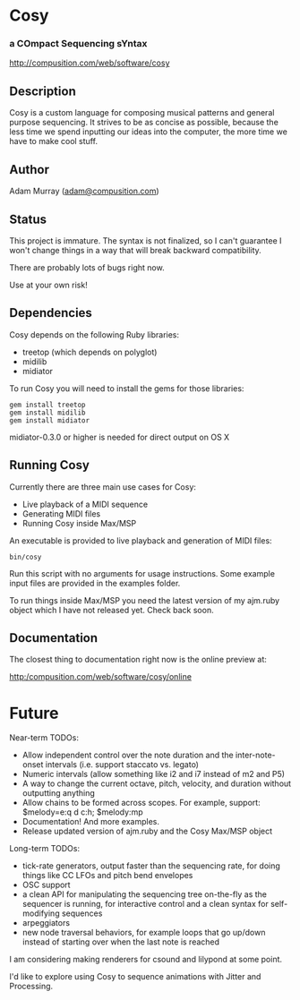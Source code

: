#              Cosy 
###  a COmpact Sequencing sYntax

<http://compusition.com/web/software/cosy>   


## Description ##

Cosy is a custom language for composing musical patterns and
general purpose sequencing. It strives to be as concise as possible, because
the less time we spend inputting our ideas into the computer, the more time
we have to make cool stuff.

  
## Author ##

Adam Murray (adam@compusition.com)


## Status ##

This project is immature. The syntax is not finalized, so I can't guarantee
I won't change things in a way that will break backward compatibility.

There are probably lots of bugs right now. 

Use at your own risk!


## Dependencies ##

Cosy depends on the following Ruby libraries:

*  treetop (which depends on polyglot)
*  midilib 
*  midiator

To run Cosy you will need to install the gems for those libraries:

	gem install treetop
	gem install midilib
	gem install midiator

midiator-0.3.0 or higher is needed for direct output on OS X


## Running Cosy ##

Currently there are three main use cases for Cosy:

* Live playback of a MIDI sequence
* Generating MIDI files
* Running Cosy inside Max/MSP

An executable is provided to live playback and generation of MIDI files:

	bin/cosy
	
Run this script with no arguments for usage instructions.
Some example input files are provided in the examples folder. 

To run things inside Max/MSP you need the latest
version of my ajm.ruby object which I have not released yet. 
Check back soon.


## Documentation ##

The closest thing to documentation right now is the online preview at: 

<http:/compusition.com/web/software/cosy/online>


# Future

Near-term TODOs:

* Allow independent control over the note duration and the inter-note-onset intervals
  (i.e. support staccato vs. legato)
* Numeric intervals (allow something like i2 and i7 instead of m2 and P5)
* A way to change the current octave, pitch, velocity, and duration without
  outputting anything
* Allow chains to be formed across scopes. For example, support:<br/>
  $melody=e:q d c:h; $melody:mp
* Documentation! And more examples.
* Release updated version of ajm.ruby and the Cosy Max/MSP object

Long-term TODOs:

* tick-rate generators, output faster than the sequencing rate, for doing things like CC LFOs
  and pitch bend envelopes
* OSC support
* a clean API for manipulating the sequencing tree on-the-fly as the sequencer is running, for
  interactive control and a clean syntax for self-modifying sequences
* arpeggiators
* new node traversal behaviors, for example loops that go up/down instead of starting over when the
  last note is reached

I am considering making renderers for csound and lilypond at some point.

I'd like to explore using Cosy to sequence animations with Jitter and Processing.

